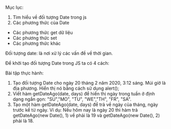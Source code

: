 Mục lục:
1. Tìm hiểu về đối tượng Date trong js
2. Các phương thức của Date
- Các phương thức get dữ liệu
- Các phương thức set
- Các phương thức khác


Đối tượng date: là nơi xử lý các vấn đề về thời gian.

Để khởi tạo đối tượng Date trong JS ta có 4 cách:


Bài tập thực hành:
1. Tạo đối tượng Date cho ngày 20 tháng 2 năm 2020, 3:12 sáng. Múi giờ là địa phương. Hiển thị nó bằng cách sử dụng alert();
2. Viết hàm getDateAgo(date, days) để hiển thị ngày trong tuần ở định dạng ngắn gọn: "SU","MO", "TU", "WE","TH", "FR", "SA".
3. Tạo một hàm getDateAgo(date, days) để trả về ngày của tháng, ngày trước kể từ ngày. Ví dụ: Nếu hôm nay là ngày 20 thì hàm trả getDateAgo(new Date(), 1) về phải là 19 và getDateAgo(new Date(), 2) phải là 18.